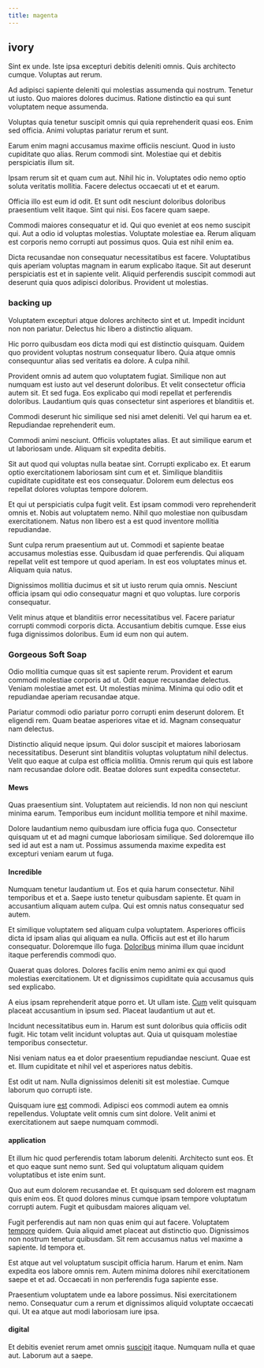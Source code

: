 ```yaml
---
title: magenta
---
```


## ivory

Sint ex unde. Iste ipsa excepturi debitis deleniti omnis. Quis architecto cumque. Voluptas aut rerum.

Ad adipisci sapiente deleniti qui molestias assumenda qui nostrum. Tenetur ut iusto. Quo maiores dolores ducimus. Ratione distinctio ea qui sunt voluptatem neque assumenda.

Voluptas quia tenetur suscipit omnis qui quia reprehenderit quasi eos. Enim sed officia. Animi voluptas pariatur rerum et sunt.

Earum enim magni accusamus maxime officiis nesciunt. Quod in iusto cupiditate quo alias. Rerum commodi sint. Molestiae qui et debitis perspiciatis illum sit.

Ipsam rerum sit et quam cum aut. Nihil hic in. Voluptates odio nemo optio soluta veritatis mollitia. Facere delectus occaecati ut et et earum.

Officia illo est eum id odit. Et sunt odit nesciunt doloribus doloribus praesentium velit itaque. Sint qui nisi. Eos facere quam saepe.

Commodi maiores consequatur et id. Qui quo eveniet at eos nemo suscipit qui. Aut a odio id voluptas molestias. Voluptate molestiae ea. Rerum aliquam est corporis nemo corrupti aut possimus quos. Quia est nihil enim ea.

Dicta recusandae non consequatur necessitatibus est facere. Voluptatibus quis aperiam voluptas magnam in earum explicabo itaque. Sit aut deserunt perspiciatis est et in sapiente velit. Aliquid perferendis suscipit commodi aut deserunt quia quos adipisci doloribus. Provident ut molestias.

### backing up

Voluptatem excepturi atque dolores architecto sint et ut. Impedit incidunt non non pariatur. Delectus hic libero a distinctio aliquam.

Hic porro quibusdam eos dicta modi qui est distinctio quisquam. Quidem quo provident voluptas nostrum consequatur libero. Quia atque omnis consequuntur alias sed veritatis ea dolore. A culpa nihil.

Provident omnis ad autem quo voluptatem fugiat. Similique non aut numquam est iusto aut vel deserunt doloribus. Et velit consectetur officia autem sit. Et sed fuga. Eos explicabo qui modi repellat et perferendis doloribus. Laudantium quis quas consectetur sint asperiores et blanditiis et.

Commodi deserunt hic similique sed nisi amet deleniti. Vel qui harum ea et. Repudiandae reprehenderit eum.

Commodi animi nesciunt. Officiis voluptates alias. Et aut similique earum et ut laboriosam unde. Aliquam sit expedita debitis.

Sit aut quod qui voluptas nulla beatae sint. Corrupti explicabo ex. Et earum optio exercitationem laboriosam sint cum et et. Similique blanditiis cupiditate cupiditate est eos consequatur. Dolorem eum delectus eos repellat dolores voluptas tempore dolorem.

Et qui ut perspiciatis culpa fugit velit. Est ipsam commodi vero reprehenderit omnis et. Nobis aut voluptatem nemo. Nihil quo molestiae non quibusdam exercitationem. Natus non libero est a est quod inventore mollitia repudiandae.

Sunt culpa rerum praesentium aut ut. Commodi et sapiente beatae accusamus molestias esse. Quibusdam id quae perferendis. Qui aliquam repellat velit est tempore ut quod aperiam. In est eos voluptates minus et. Aliquam quia natus.

Dignissimos mollitia ducimus et sit ut iusto rerum quia omnis. Nesciunt officia ipsam qui odio consequatur magni et quo voluptas. Iure corporis consequatur.

Velit minus atque et blanditiis error necessitatibus vel. Facere pariatur corrupti commodi corporis dicta. Accusantium debitis cumque. Esse eius fuga dignissimos doloribus. Eum id eum non qui autem.

### Gorgeous Soft Soap

Odio mollitia cumque quas sit est sapiente rerum. Provident et earum commodi molestiae corporis ad ut. Odit eaque recusandae delectus. Veniam molestiae amet est. Ut molestias minima. Minima qui odio odit et repudiandae aperiam recusandae atque.

Pariatur commodi odio pariatur porro corrupti enim deserunt dolorem. Et eligendi rem. Quam beatae asperiores vitae et id. Magnam consequatur nam delectus.

Distinctio aliquid neque ipsum. Qui dolor suscipit et maiores laboriosam necessitatibus. Deserunt sint blanditiis voluptas voluptatum nihil delectus. Velit quo eaque at culpa est officia mollitia. Omnis rerum qui quis est labore nam recusandae dolore odit. Beatae dolores sunt expedita consectetur.

#### Mews

Quas praesentium sint. Voluptatem aut reiciendis. Id non non qui nesciunt minima earum. Temporibus eum incidunt mollitia tempore et nihil maxime.

Dolore laudantium nemo quibusdam iure officia fuga quo. Consectetur quisquam ut et ad magni cumque laboriosam similique. Sed doloremque illo sed id aut est a nam ut. Possimus assumenda maxime expedita est excepturi veniam earum ut fuga.

#### Incredible

Numquam tenetur laudantium ut. Eos et quia harum consectetur. Nihil temporibus et et a. Saepe iusto tenetur quibusdam sapiente. Et quam in accusantium aliquam autem culpa. Qui est omnis natus consequatur sed autem.

Et similique voluptatem sed aliquam culpa voluptatem. Asperiores officiis dicta id ipsam alias qui aliquam ea nulla. Officiis aut est et illo harum consequatur. Doloremque illo fuga. [Doloribus](/consequatur/architecto/specialist_direct.md) minima illum quae incidunt itaque perferendis commodi quo.

Quaerat quas dolores. Dolores facilis enim nemo animi ex qui quod molestias exercitationem. Ut et dignissimos cupiditate quia accusamus quis sed explicabo.

A eius ipsam reprehenderit atque porro et. Ut ullam iste. [Cum](/earum/practical_metal_soap_invoice.md) velit quisquam placeat accusantium in ipsum sed. Placeat laudantium ut aut et.

Incidunt necessitatibus eum in. Harum est sunt doloribus quia officiis odit fugit. Hic totam velit incidunt voluptas aut. Quia ut quisquam molestiae temporibus consectetur.

Nisi veniam natus ea et dolor praesentium repudiandae nesciunt. Quae est et. Illum cupiditate et nihil vel et asperiores natus debitis.

Est odit ut nam. Nulla dignissimos deleniti sit est molestiae. Cumque laborum quo corrupti iste.

Quisquam iure [est](/facere/temporibus/adipisci/quasi/pike_new_israeli_sheqel.md) commodi. Adipisci eos commodi autem ea omnis repellendus. Voluptate velit omnis cum sint dolore. Velit animi et exercitationem aut saepe numquam commodi.

#### application

Et illum hic quod perferendis totam laborum deleniti. Architecto sunt eos. Et et quo eaque sunt nemo sunt. Sed qui voluptatum aliquam quidem voluptatibus et iste enim sunt.

Quo aut eum dolorem recusandae et. Et quisquam sed dolorem est magnam quis enim eos. Et quod dolores minus cumque ipsam tempore voluptatum corrupti autem. Fugit et quibusdam maiores aliquam vel.

Fugit perferendis aut nam non quas enim qui aut facere. Voluptatem [tempore](/dolore/et/river_mission_critical.md) quidem. Quia aliquid amet placeat aut distinctio quo. Dignissimos non nostrum tenetur quibusdam. Sit rem accusamus natus vel maxime a sapiente. Id tempora et.

Est atque aut vel voluptatum suscipit officia harum. Harum et enim. Nam expedita eos labore omnis rem. Autem minima dolores nihil exercitationem saepe et et ad. Occaecati in non perferendis fuga sapiente esse.

Praesentium voluptatem unde ea labore possimus. Nisi exercitationem nemo. Consequatur cum a rerum et dignissimos aliquid voluptate occaecati qui. Ut ea atque aut modi laboriosam iure ipsa.

#### digital

Et debitis eveniet rerum amet omnis [suscipit](/sit/cambridgeshire_protocol.md) itaque. Numquam nulla et quae aut. Laborum aut a saepe.
